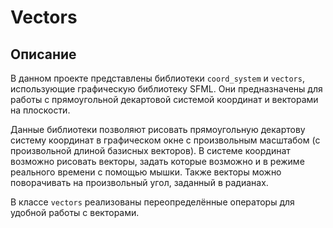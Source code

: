 # **Vectors**

## **Описание**
В данном проекте представлены библиотеки `coord_system` и `vectors`, использующие графическую библиотеку SFML. Они предназначены для работы с прямоугольной декартовой системой координат и векторами на плоскости.

Данные библиотеки позволяют рисовать прямоугольную декартову систему координат в графическом окне с произвольным масштабом (с произвольной длиной базисных векторов). В системе координат возможно рисовать векторы, задать которые возможно и в режиме реального времени с помощью мышки. Также векторы можно поворачивать на произвольный угол, заданный в радианах.

В классе `vectors` реализованы переопределённые операторы для удобной работы с векторами.